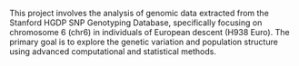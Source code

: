 This project involves the analysis of genomic data extracted from the Stanford HGDP SNP Genotyping Database, specifically focusing on chromosome 6 (chr6) in individuals of European descent (H938 Euro). The primary goal is to explore the genetic variation and population structure using advanced computational and statistical methods.
